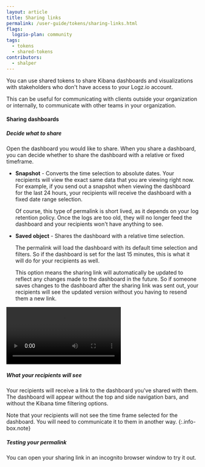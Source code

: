 ```yaml
---
layout: article
title: Sharing links
permalink: /user-guide/tokens/sharing-links.html
flags:
  logzio-plan: community
tags:
  - tokens
  - shared-tokens
contributors:
  - shalper
---
```


You can use shared tokens to share Kibana dashboards and visualizations with
stakeholders who don't have access to your Logz.io account.

This can be useful for communicating with clients outside your organization
or internally, to communicate with other teams in your organization.

#### Sharing dashboards

<div class="tasklist">

##### Decide what to share

Open the dashboard you would like to share.
When you share a dashboard, you can decide whether to share the dashboard with a relative or fixed timeframe.

* **Snapshot** - Converts the time selection to absolute dates. Your recipients will view the exact same data that you are viewing right now. For example, if you send out a snapshot when viewing the dashboard for the last 24 hours, your  recipients will receive the dashboard with a fixed date range selection.

  Of course, this type of permalink is short lived, as it depends on your log retention policy. Once the logs are too old, they will no longer feed the dashboard and your recipients won't have anything to see.

* **Saved object** - Shares the dashboard with a relative time selection.

  The permalink will load the dashboard with its default time selection and filters. So if the dashboard is set for the last 15 minutes, this is what it will do for your recipients as well.

  This option means the sharing link will automatically be updated to reflect any changes made to the dashboard in the future. So if someone saves changes to the dashboard after the sharing link was sent out, your recipients will see the updated version without you having to resend them a new link.

<video autoplay loop>
  <source src="https://dytvr9ot2sszz.cloudfront.net/logz-docs/dashboards/share-permalink_aug2021.mp4" type="video/mp4" />
</video>


##### What your recipients will see

Your recipients will receive a link to the dashboard you've shared with them. The dashboard will appear without the top and side navigation bars, and without the Kibana time filtering options.

Note that your recipients will not see the time frame selected for the dashboard. You will need to communicate it to them in another way.
{:.info-box.note}

##### Testing your permalink

You can open your sharing link in an incognito browser window to try it out.

